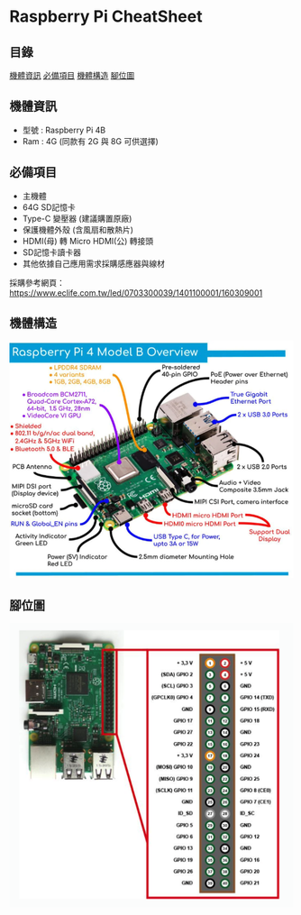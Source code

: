 # Raspberry Pi CheatSheet

## 目錄
[機體資訊](#機體資訊)
[必備項目](#必備項目)
[機體構造](#機體構造) 
[腳位圖](#腳位圖)


## 機體資訊
  * 型號 : Raspberry Pi 4B
  * Ram : 4G (同款有 2G 與 8G 可供選擇)

## 必備項目
  * 主機體
  * 64G SD記憶卡 
  * Type-C 變壓器 (建議購置原廠)
  * 保護機體外殼 (含風扇和散熱片)
  * HDMI(母) 轉 Micro HDMI(公) 轉接頭
  * SD記憶卡讀卡器
  * 其他依據自己應用需求採購感應器與線材
  
  採購參考網頁：https://www.eclife.com.tw/led/0703300039/1401100001/160309001


## 機體構造 
![image](https://github.com/Samuelchi861008/RaspberryPi_CheatSheet/blob/master/Model%20Overview.png)


## 腳位圖
![image](https://github.com/Samuelchi861008/RaspberryPi_CheatSheet/blob/master/%E8%85%B3%E4%BD%8D%E5%9C%96.png)
